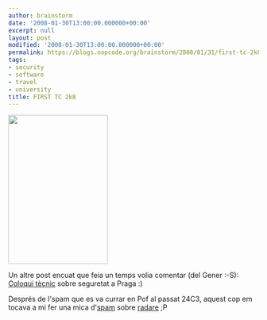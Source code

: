 ```yaml
---
author: brainstorm
date: '2008-01-30T13:00:00.000000+00:00'
excerpt: null
layout: post
modified: '2008-01-30T13:00:00.000000+00:00'
permalink: https://blogs.nopcode.org/brainstorm/2008/01/31/first-tc-2k8/
tags:
- security
- software
- travel
- university
title: FIRST TC 2k8
---
```


[<img src="http://blogs.nopcode.org/brainstorm/wp-content/uploads/2008/07/tc-jan2008-v1-200x300.png" alt="" title="tc-jan2008-v1" width="200" height="300" class="alignright size-medium wp-image-108" />][1]

Un altre post encuat que feia un temps volia comentar (del Gener :-S): [Coloqui tècnic][2] sobre seguretat a Praga :) 

Després de l'spam que es va currar en Pof al passat 24C3, aquest cop em tocava a mi fer una mica d'[spam][3] sobre [radare][4] ;P

 [1]: http://blogs.nopcode.org/brainstorm/wp-content/uploads/2008/07/tc-jan2008-v1.png
 [2]: http://first.org/events/colloquia/jan2008/
 [3]: http://first.org/events/colloquia/jan2008/program/#d20080130
 [4]: http://radare.nopcode.org/